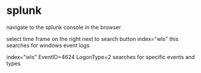 # splunk

navigate to the splunk console in the browser

select time frame on the right next to search button
index="wls"
  this searches for windows event logs

index="wls" EventID=4624 LogonType=2
  searches for specific events and types
